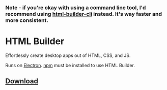 ### Note - if you're okay with using a command line tool, I'd recommend using [html-builder-cli](https://www.npmjs.com/package/html-builder-cli) instead. It's way faster and more consistent.

# HTML Builder
Effortlessly create desktop apps out of HTML, CSS, and JS.

Runs on [Electron](https://github.com/electron/electron). [npm](https://www.npmjs.com/) must be installed to use HTML Builder.

## [Download](https://github.com/yikuansun/html-builder/releases)

